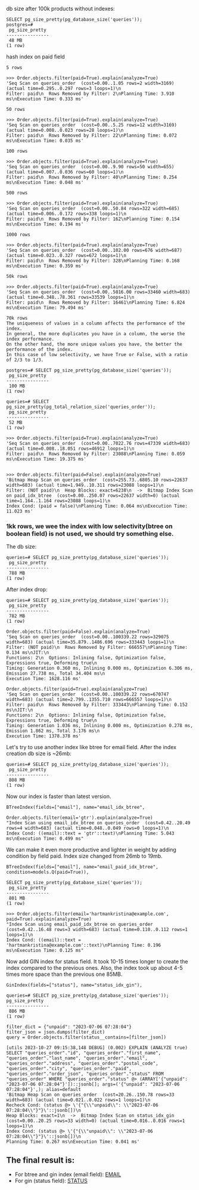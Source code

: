 db size after 100k products without indexes: 
```
SELECT pg_size_pretty(pg_database_size('queries'));
postgres=# 
 pg_size_pretty
----------------
 48 MB
(1 row)
```

hash index on paid field

```
5 rows

>>> Order.objects.filter(paid=True).explain(analyze=True)
'Seq Scan on queries_order  (cost=0.00..1.05 rows=2 width=3169) (actual time=0.295..0.297 rows=3 loops=1)\n  
Filter: paid\n  Rows Removed by Filter: 2\nPlanning Time: 3.910 ms\nExecution Time: 0.333 ms'
```

```
50 rows 

>>> Order.objects.filter(paid=True).explain(analyze=True)
'Seq Scan on queries_order  (cost=0.00..5.25 rows=12 width=3169) (actual time=0.008..0.023 rows=28 loops=1)\n  
Filter: paid\n  Rows Removed by Filter: 22\nPlanning Time: 0.072 ms\nExecution Time: 0.035 ms'
```

```
100 rows 

>>> Order.objects.filter(paid=True).explain(analyze=True)
'Seq Scan on queries_order  (cost=0.00..9.90 rows=50 width=655) (actual time=0.007..0.036 rows=60 loops=1)\n  
Filter: paid\n  Rows Removed by Filter: 40\nPlanning Time: 0.254 ms\nExecution Time: 0.048 ms'
```

```
500 rows 

>>> Order.objects.filter(paid=True).explain(analyze=True)
'Seq Scan on queries_order  (cost=0.00..50.84 rows=322 width=685) (actual time=0.006..0.172 rows=338 loops=1)\n  
Filter: paid\n  Rows Removed by Filter: 162\nPlanning Time: 0.154 ms\nExecution Time: 0.194 ms'
```

```
1000 rows 

>>> Order.objects.filter(paid=True).explain(analyze=True)
'Seq Scan on queries_order  (cost=0.00..102.00 rows=676 width=687) (actual time=0.023..0.327 rows=672 loops=1)\n  
Filter: paid\n  Rows Removed by Filter: 328\nPlanning Time: 0.168 ms\nExecution Time: 0.359 ms'
```

```
50k rows

>>> Order.objects.filter(paid=True).explain(analyze=True)
'Seq Scan on queries_order  (cost=0.00..5016.00 rows=33460 width=683) (actual time=0.348..78.361 rows=33539 loops=1)\n  
Filter: paid\n  Rows Removed by Filter: 16461\nPlanning Time: 6.824 ms\nExecution Time: 79.494 ms'
```

```
70k rows 
The uniqueness of values in a column affects the performance of the index. 
In general, the more duplicates you have in a column, the worse the index performance. 
On the other hand, the more unique values you have, the better the performance of the index. 
In this case of low selectivity, we have True or False, with a ratio of 2/3 to 1/3.

postgres=# SELECT pg_size_pretty(pg_database_size('queries'));
 pg_size_pretty
----------------
 100 MB
(1 row)

queries=# SELECT pg_size_pretty(pg_total_relation_size('queries_order'));
 pg_size_pretty
----------------
 52 MB
(1 row)

>>> Order.objects.filter(paid=True).explain(analyze=True)
'Seq Scan on queries_order  (cost=0.00..7022.76 rows=47339 width=683) (actual time=0.008..18.051 rows=46912 loops=1)\n  
Filter: paid\n  Rows Removed by Filter: 23088\nPlanning Time: 0.059 ms\nExecution Time: 19.375 ms'


>>> Order.objects.filter(paid=False).explain(analyze=True)
'Bitmap Heap Scan on queries_order  (cost=255.73..6805.10 rows=22637 width=683) (actual time=1.949..10.311 rows=23088 loops=1)\n  
Filter: (NOT paid)\n  Heap Blocks: exact=6238\n  ->  Bitmap Index Scan on paid_idx_btree  (cost=0.00..250.07 rows=22637 width=0) (actual time=1.164..1.164 rows=23088 loops=1)\n        
Index Cond: (paid = false)\nPlanning Time: 0.064 ms\nExecution Time: 11.023 ms'
```


### 1kk rows, we wee the index with low selectivity(btree on boolean field) is not used, we should try something else.

The db size: 

```
queries=# SELECT pg_size_pretty(pg_database_size('queries'));
 pg_size_pretty
----------------
 788 MB
(1 row)
```

After index drop:

```
queries=# SELECT pg_size_pretty(pg_database_size('queries'));
 pg_size_pretty
----------------
 782 MB
(1 row)
```

```
Order.objects.filter(paid=False).explain(analyze=True)
'Seq Scan on queries_order  (cost=0.00..100339.22 rows=329075 width=683) (actual time=35.879..1486.696 rows=333443 loops=1)\n 
Filter: (NOT paid)\n  Rows Removed by Filter: 666557\nPlanning Time: 0.134 ms\nJIT:\n  
Functions: 2\n  Options: Inlining false, Optimization false, Expressions true, Deforming true\n  
Timing: Generation 0.360 ms, Inlining 0.000 ms, Optimization 6.306 ms, Emission 27.738 ms, Total 34.404 ms\n
Execution Time: 1628.116 ms'

Order.objects.filter(paid=True).explain(analyze=True)
'Seq Scan on queries_order  (cost=0.00..100339.22 rows=670747 width=683) (actual time=2.799..1355.710 rows=666557 loops=1)\n  
Filter: paid\n  Rows Removed by Filter: 333443\nPlanning Time: 0.152 ms\nJIT:\n  
Functions: 2\n  Options: Inlining false, Optimization false, Expressions true, Deforming true\n  
Timing: Generation 1.036 ms, Inlining 0.000 ms, Optimization 0.278 ms, Emission 1.862 ms, Total 3.176 ms\n
Execution Time: 1378.378 ms'
```

Let's try to use another index like btree for email field.
After the index creation db size is ~26mb:

```
queries=# SELECT pg_size_pretty(pg_database_size('queries'));
 pg_size_pretty
----------------
 808 MB
(1 row)
```

Now our index is faster than latest version. 

```
BTreeIndex(fields=["email"], name="email_idx_btree",

Order.objects.filter(email='gtr').explain(analyze=True)
"Index Scan using email_idx_btree on queries_order  (cost=0.42..20.49 rows=4 width=683) (actual time=0.048..0.049 rows=0 loops=1)\n  
Index Cond: ((email)::text = 'gtr'::text)\nPlanning Time: 5.043 ms\nExecution Time: 0.499 ms"
```

We can make it even more productive and lighter in weight by adding condition by field paid.
Index size changed from 26mb to 19mb.
```
BTreeIndex(fields=["email"], name="email_paid_idx_btree", condition=models.Q(paid=True)),

SELECT pg_size_pretty(pg_database_size('queries'));
 pg_size_pretty
----------------
 801 MB
(1 row)
``` 

``` 
>>> Order.objects.filter(email='hartmankristina@example.com', paid=True).explain(analyze=True)
"Index Scan using email_paid_idx_btree on queries_order  (cost=0.42..16.48 rows=3 width=683) (actual time=0.110..0.112 rows=1 loops=1)\n  
Index Cond: ((email)::text = 'hartmankristina@example.com'::text)\nPlanning Time: 0.196 ms\nExecution Time: 0.125 ms"
```

Now add GIN index for status field. 
It took 10-15 times longer to create the index compared to the previous ones.
Also, the index took up about 4-5 times more space than the previous one 85MB.

```
GinIndex(fields=["status"], name="status_idx_gin"),

queries=# SELECT pg_size_pretty(pg_database_size('queries'));
pg_size_pretty
----------------
 886 MB
(1 row)

```
```
filter_dict = {"unpaid": "2023-07-06 07:28:04"}
filter_json = json.dumps(filter_dict)
query = Order.objects.filter(status__contains=[filter_json])

[utils 2023-10-27 09:15:38,148 DEBUG] (0.002) EXPLAIN (ANALYZE true) SELECT "queries_order"."id", "queries_order"."first_name", "queries_order"."last_name", "queries_order"."email", "queries_order"."address", "queries_order"."postal_code", "queries_order"."city", "queries_order"."paid", "queries_order"."order_json", "queries_order"."status" FROM "queries_order" WHERE "queries_order"."status" @> (ARRAY['{"unpaid": "2023-07-06 07:28:04"}'])::jsonb[]; args=('{"unpaid": "2023-07-06 07:28:04"}',); alias=default
'Bitmap Heap Scan on queries_order  (cost=20.26..150.78 rows=33 width=683) (actual time=0.021..0.022 rows=1 loops=1)\n  
Recheck Cond: (status @> \'{"{\\"unpaid\\": \\"2023-07-06 07:28:04\\"}"}\'::jsonb[])\n  
Heap Blocks: exact=1\n  ->  Bitmap Index Scan on status_idx_gin  (cost=0.00..20.25 rows=33 width=0) (actual time=0.016..0.016 rows=1 loops=1)\n        
Index Cond: (status @> \'{"{\\"unpaid\\": \\"2023-07-06 07:28:04\\"}"}\'::jsonb[])\n
Planning Time: 0.267 ms\nExecution Time: 0.041 ms'
```

## The final result is:
 - For btree and gin index (email field): [EMAIL](https://github.com/ch4zzy/queries-indexes/blob/main/readme_raw.md#queries-tests-for-status-field-with-gin-index)
 - For gin (status field): [STATUS](https://github.com/ch4zzy/queries-indexes/blob/main/readme_raw.md#queries-tests-for-status-field-with-gin-index)



